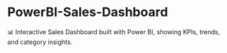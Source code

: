 # PowerBI-Sales-Dashboard
📊 Interactive Sales Dashboard built with Power BI, showing KPIs, trends, and category insights.
